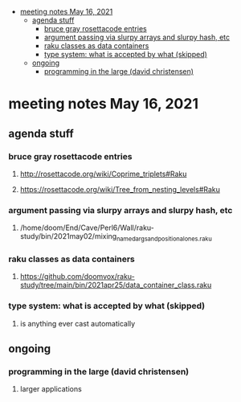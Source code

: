 - [meeting notes May 16, 2021](#org146fcdc)
  - [agenda stuff](#org5da703c)
    - [bruce gray rosettacode entries](#org1fbf916)
    - [argument passing via slurpy arrays and slurpy hash, etc](#org9134aee)
    - [raku classes as data containers](#org12538db)
    - [type system: what is accepted by what  (skipped)](#org4fb4bb0)
  - [ongoing](#orgf2f5970)
    - [programming in the large (david christensen)](#org5bc0a47)


<a id="org146fcdc"></a>

# meeting notes May 16, 2021


<a id="org5da703c"></a>

## agenda stuff


<a id="org1fbf916"></a>

### bruce gray rosettacode entries

1.  <http://rosettacode.org/wiki/Coprime_triplets#Raku>

2.  <https://rosettacode.org/wiki/Tree_from_nesting_levels#Raku>


<a id="org9134aee"></a>

### argument passing via slurpy arrays and slurpy hash, etc

1.  /home/doom/End/Cave/Perl6/Wall/raku-study/bin/2021may02/mixing<sub>named</sub><sub>args</sub><sub>and</sub><sub>positional</sub><sub>ones.raku</sub>


<a id="org12538db"></a>

### raku classes as data containers

1.  <https://github.com/doomvox/raku-study/tree/main/bin/2021apr25/data_container_class.raku>


<a id="org4fb4bb0"></a>

### type system: what is accepted by what  (skipped)

1.  is anything ever cast automatically


<a id="orgf2f5970"></a>

## ongoing


<a id="org5bc0a47"></a>

### programming in the large (david christensen)

1.  larger applications
